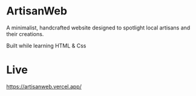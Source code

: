 # ArtisanWeb
A minimalist, handcrafted website designed to spotlight local artisans and their creations.  

Built while learning HTML & Css

# Live
https://artisanweb.vercel.app/
